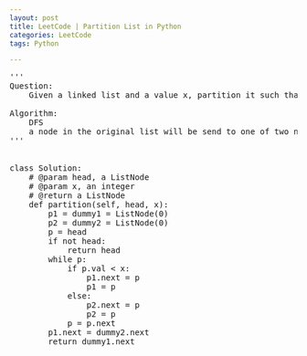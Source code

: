 ```yaml
---
layout: post
title: LeetCode | Partition List in Python
categories: LeetCode
tags: Python

---
```

<!-- import js for mathjax -->
<script src="http://cdn.mathjax.org/mathjax/latest/MathJax.js?config=default"></script>
<script type="text/x-mathjax-config">
MathJax.Hub.Config({
tex2jax: {inlineMath: [['$','$'], ['\\(','\\)']]}
});
</script>


<pre>
'''
Question:
    Given a linked list and a value x, partition it such that all nodes less than x come before nodes greater than or equal to x. You should preserve the original relative order of the nodes in each of the two partitions.

Algorithm:
    DFS
    a node in the original list will be send to one of two new lists, one of which contains nodes less than x and the other one contains others.
'''


class Solution:
    # @param head, a ListNode
    # @param x, an integer
    # @return a ListNode
    def partition(self, head, x):
        p1 = dummy1 = ListNode(0)
        p2 = dummy2 = ListNode(0)
        p = head
        if not head:
            return head
        while p:
            if p.val < x:
                p1.next = p
                p1 = p
            else:
                p2.next = p
                p2 = p
            p = p.next
        p1.next = dummy2.next
        return dummy1.next
</pre>
